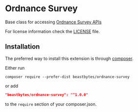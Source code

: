 # Ordnance Survey
Base class for accessing [Ordnance Survey APIs](https://www.ordnancesurvey.co.uk/products/search-for-os-products?access=d390c6fc-e792-4fd4-9907-b717aaee6f71)

For license information check the [LICENSE](LICENSE.md) file.

## Installation

The preferred way to install this extension is through [composer](http://getcomposer.org/download/).

Either run

```
composer require --prefer-dist beastbytes/ordnance-survey
```

or add

```json
"beastbytes/ordnance-survey": "^1.0.0"
```

to the `require` section of your composer.json.
